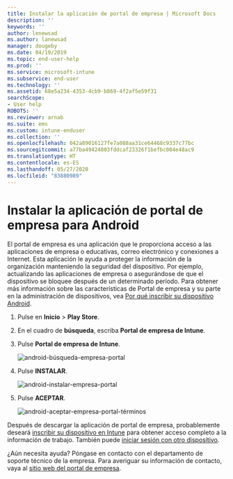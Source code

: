 ```yaml
---
title: Instalar la aplicación de portal de empresa | Microsoft Docs
description: ''
keywords: ''
author: lenewsad
ms.author: lanewsad
manager: dougeby
ms.date: 04/19/2019
ms.topic: end-user-help
ms.prod: ''
ms.service: microsoft-intune
ms.subservice: end-user
ms.technology: ''
ms.assetid: 68e5a234-4353-4cb9-b869-4f2af5e59f31
searchScope:
- User help
ROBOTS: ''
ms.reviewer: arnab
ms.suite: ems
ms.custom: intune-enduser
ms.collection: ''
ms.openlocfilehash: 042a89016127fe7a088aa31ce64468c9337c77bc
ms.sourcegitcommit: a77ba49424803fddcaf23326f1befbc004e48ac9
ms.translationtype: HT
ms.contentlocale: es-ES
ms.lasthandoff: 05/27/2020
ms.locfileid: "83880989"
---
```

# <a name="install-the-company-portal-app-for-android"></a>Instalar la aplicación de portal de empresa para Android

El portal de empresa es una aplicación que le proporciona acceso a las aplicaciones de empresa o educativas, correo electrónico y conexiones a Internet. Esta aplicación le ayuda a proteger la información de la organización manteniendo la seguridad del dispositivo. Por ejemplo, actualizando las aplicaciones de empresa o asegurándose de que el dispositivo se bloquee después de un determinado período. Para obtener más información sobre las características de Portal de empresa y su parte en la administración de dispositivos, vea [Por qué inscribir su dispositivo Android](why-enroll-android-device.md).  

1. Pulse en **Inicio** > **Play Store**.

2. En el cuadro de **búsqueda**, escriba **Portal de empresa de Intune**.  

3. Pulse **Portal de empresa de Intune**.

    ![android-búsqueda-empresa-portal](./media/and-cpinstall-1-search-cp.png)

4. Pulse **INSTALAR**.

    ![android-instalar-empresa-portal](./media/and-cpinstall-2-install.png)

5. Pulse **ACEPTAR**.

    ![android-aceptar-empresa-portal-términos](./media/and-cpinstall-3-cp-accept.png)

Después de descargar la aplicación de portal de empresa, probablemente deseará [inscribir su dispositivo en Intune](enroll-device-android-company-portal.md) para obtener acceso completo a la información de trabajo. También puede [iniciar sesión con otro dispositivo](https://docs.microsoft.com/mem/intune/user-help/sign-in-to-the-company-portal#sign-in-from-another-device).  

¿Aún necesita ayuda? Póngase en contacto con el departamento de soporte técnico de la empresa. Para averiguar su información de contacto, vaya al [sitio web del portal de empresa](https://go.microsoft.com/fwlink/?linkid=2010980).
